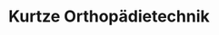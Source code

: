 ---
title: "Kurtze Orthopädietechnik"
url: /muenchen/kurtze-orthopaedietechnik/
shop: Sanitätshaus
---